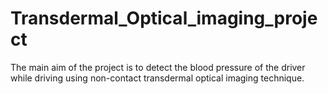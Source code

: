 # Transdermal_Optical_imaging_project

The main aim of the project is to detect the blood pressure of the driver while driving using non-contact transdermal optical imaging technique.

